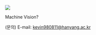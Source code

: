 <img src="https://capsule-render.vercel.app/api?type=wave&color=A3DCBE&height=100&section=header&text=Guideline%20for%20beginner&fontSize=70" />

 Machine Vision?

(문의) E-mail: kevin980811@hanyang.ac.kr
